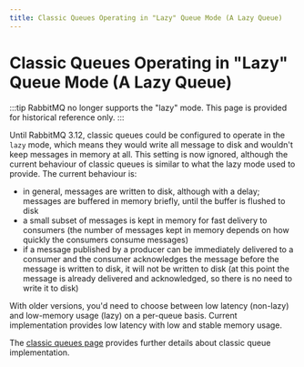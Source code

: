```yaml
---
title: Classic Queues Operating in "Lazy" Queue Mode (A Lazy Queue)
---
```

<!--
Copyright (c) 2005-2024 Broadcom. All Rights Reserved. The term "Broadcom" refers to Broadcom Inc. and/or its subsidiaries.

All rights reserved. This program and the accompanying materials
are made available under the terms of the under the Apache License,
Version 2.0 (the "License”); you may not use this file except in compliance
with the License. You may obtain a copy of the License at

https://www.apache.org/licenses/LICENSE-2.0

Unless required by applicable law or agreed to in writing, software
distributed under the License is distributed on an "AS IS" BASIS,
WITHOUT WARRANTIES OR CONDITIONS OF ANY KIND, either express or implied.
See the License for the specific language governing permissions and
limitations under the License.
-->

# Classic Queues Operating in "Lazy" Queue Mode (A Lazy Queue)

:::tip
RabbitMQ no longer supports the "lazy" mode. This page is provided for historical reference only.
:::

Until RabbitMQ 3.12, classic queues could be configured to operate in the `lazy` mode,
which means they would write all message to disk and wouldn't keep messages in memory at all.
This setting is now ignored, although the current behaviour of classic queues is similar to
what the lazy mode used to provide. The current behaviour is:

- in general, messages are written to disk, although with a delay; messages are
  buffered in memory briefly, until the buffer is flushed to disk
- a small subset of messages is kept in memory for fast delivery to consumers
  (the number of messages kept in memory depends on how quickly the consumers
  consume messages)
- if a message published by a producer can be immediately delivered to a consumer
  and the consumer acknowledges the message before the message is written to disk,
  it will not be written to disk (at this point the message is already delivered
  and acknowledged, so there is no need to write it to disk)

With older versions, you'd need to choose between low latency (non-lazy) and low-memory
usage (lazy) on a per-queue basis. Current implementation provides low latency with
low and stable memory usage.

The [classic queues page](./classic-queues.md) provides further details about classic queue implementation.
